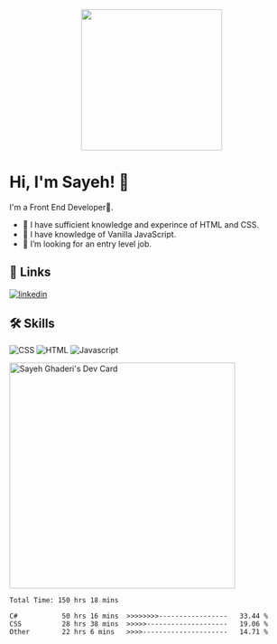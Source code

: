 <div id="header" align="center">
  <img src="https://media.giphy.com/media/v1.Y2lkPTc5MGI3NjExZDdmOWIxNzk0ODMxNjlmOGY3OTM2ZTQxMWNjMDM3ZDExYmZiMmU2OSZjdD1n/eDDrmbtY0aSAII8ffT/giphy.gif" width="250"/>
</div>


# Hi, I'm Sayeh! 👋 


 
I'm a Front End Developer🚀.
- 🔭 I have sufficient knowledge and experince of HTML and CSS. 
- 🌱 I have knowledge of Vanilla JavaScript.
- 👯 I’m looking for an entry level job.

## 🔗 Links
[![linkedin](https://img.shields.io/badge/linkedin-0A66C2?style=for-the-badge&logo=linkedin&logoColor=white)](https://www.linkedin.com/in/sayeh-ghaderi-11aa62106/)


 
## 🛠 Skills
![CSS](https://img.shields.io/badge/CSS3-1572B6?style=for-the-badge&logo=css3&logoColor=white)
![HTML](https://img.shields.io/badge/HTML5-E34F26?style=for-the-badge&logo=html5&logoColor=white)
![Javascript](https://img.shields.io/badge/JavaScript-323330?style=for-the-badge&logo=javascript&logoColor=F7DF1E) 


<!--
**sayeh92/sayeh92** is a ✨ _special_ ✨ repository because its `README.md` (this file) appears on your GitHub profile.

Here are some ideas to get you started:

- 🔭 I’m currently working on ...
- 🌱 I’m currently learning ...
- 👯 I’m looking to collaborate on ...
- 🤔 I’m looking for help with ...
- 💬 Ask me about ...
- 📫 How to reach me: ...
- 😄 Pronouns: ...
- ⚡ Fun fact: ...
-->
<a href="https://app.daily.dev/SayehCodes"><img src="https://api.daily.dev/devcards/1da3c069f92f4453a33e24a96b51ddbc.png?r=yqa" width="400" alt="Sayeh Ghaderi's Dev Card"/></a>
<!--START_SECTION:waka-->

```text
Total Time: 150 hrs 18 mins

C#           50 hrs 16 mins  >>>>>>>>-----------------   33.44 %
CSS          28 hrs 38 mins  >>>>>--------------------   19.06 %
Other        22 hrs 6 mins   >>>>---------------------   14.71 %
```

<!--END_SECTION:waka-->
